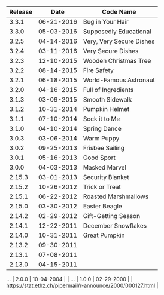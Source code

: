 
| Release | Date     | Code Name                |
|-------|------------|--------------------------|
| 3.3.1 | 06-21-2016 | Bug in Your Hair |
| 3.3.0 | 05-03-2016 | Supposedly Educational |
| 3.2.5 | 04-14-2016 | Very, Very Secure Dishes | 
| 3.2.4 | 03-11-2016 | Very Secure Dishes | 
| 3.2.3 | 12-10-2015 | Wooden Christmas Tree | 
| 3.2.2 | 08-14-2015 | Fire Safety | 
| 3.2.1 | 06-18-2015 | World-Famous Astronaut | 
| 3.2.0 | 04-16-2015 | Full of Ingredients | 
| 3.1.3 | 03-09-2015 | Smooth Sidewalk | 
| 3.1.2 | 10-31-2014 | Pumpkin Helmet | 
| 3.1.1 | 07-10-2014 | Sock it to Me | 
| 3.1.0 | 04-10-2014 | Spring Dance | 
| 3.0.3 | 03-06-2014 | Warm Puppy | 
| 3.0.2 | 09-25-2013 | Frisbee Sailing | 
| 3.0.1 | 05-16-2013 | Good Sport | 
| 3.0.0 | 04-03-2013 | Masked Marvel | 
| 2.15.3 | 03-01-2013 | Security Blanket |
| 2.15.2 | 10-26-2012 | Trick or Treat |
| 2.15.1 | 06-22-2012 | Roasted Marshmallows |
| 2.15.0 | 03-30-2012 | Easter Beagle |
| 2.14.2 | 02-29-2012 | Gift-Getting Season |
| 2.14.1 | 12-22-2011 | December Snowflakes |
| 2.14.0 | 10-31-2011 | Great Pumpkin |
| 2.13.2 | 09-30-2011 | |
| 2.13.1 | 07-08-2011 | | 
| 2.13.0 | 04-15-2011 | |
...
| 2.0.0 | 10-04-2004 | |
...
| 1.0.0 | 02-29-2000 | | https://stat.ethz.ch/pipermail/r-announce/2000/000127.html |
